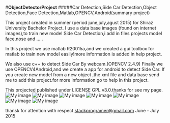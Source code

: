 #**ObjectDetectorProject**
#####Car Detection,Side Car Detection,Object Detection,Face Detection,Matlab,OPENCV,Android(summary project)

This project created in summer (period june,july,agust 2015) for Shiraz University Bachelor Project. I use a data base images (found on internet images),to train new model Side Car Detection,i add in files projects model face,nose and .....

In this project we use matlab R20015a,and we created a gui toolbox for matlab to train new model easily!more information is added in help project.

We also use c++ to detect Side Car By webcam.(OPENCV 2.4.9) Finally we use OPENCV4Android,and we create a app for android to detect Side Car. If you create new model from a new object ,the xml file and data base send me to add this project.for more information go to help in this project.

This projected published under LICENSE GPL v3.0.thanks for see my page.
![My image](https://github.com/stackprogramer/ObjectDetectorProject/blob/master/images/car.png)
![My image](https://github.com/stackprogramer/ObjectDetectorProject/blob/master/images/face.png)
![My image](https://github.com/stackprogramer/ObjectDetectorProject/blob/master/images/intro1.jpg)
![My image](https://github.com/stackprogramer/ObjectDetectorProject/blob/master/images/intro2.jpg)
![My image](https://github.com/stackprogramer/ObjectDetectorProject/blob/master/images/intro3.jpg)
![My image](https://github.com/stackprogramer/ObjectDetectorProject/blob/master/images/intro4.jpg)
![My image](https://github.com/stackprogramer/ObjectDetectorProject/blob/master/images/intro5.jpg)


thansk for attention with respect 
stackprogramer@gmail.com June - July 2015
